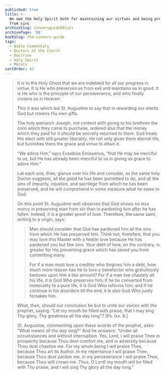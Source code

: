 ```yaml
---
published: true
title: >-
  We owe the Holy Spirit both for maintaining our virtues and being prevented
  from sins
archiveSlug: sinnersguide00luis
archivePage: '66'
bookSlug: the-sinners-guide
tags:
  - Bible Commentary
  - Doctors of the Church
  - Doctrine
  - Holy Spirit
  - Morals
sortOrder: 42
---
```


> It is to the Holy Ghost that we are indebted for all our progress in virtue. It is He who preserves us from evil and maintains us in good. It is He who is the principle of our perseverance, and who finally crowns us in Heaven.
>
> This it was which led St. Augustine to say that in rewarding our merits God but crowns His own gifts.
>
> The holy patriarch Joseph, not content with giving to his brethren the corn which they came to purchase, ordered also that the money which they paid for it should be secretly returned to them. God treats His elect with still greater liberality. He not only gives them eternal life, but furnishes them the grace and virtue to attain it.
>
> “We adore Him,” says Eusebius Emissenus, “that He may be merciful to us, but He has already been merciful to us in giving us grace to adore Him.”
>
> Let each one, then, glance over his life and consider, as the same holy Doctor suggests, all the good he has been permitted to do, and all the sins of impurity, injustice, and sacrilege from which he has been preserved, and he will comprehend in some measure what he owes to God.
>
> On this point St. Augustine well observes that God shows no less mercy in preserving man from sin than in pardoning him after he has fallen. Indeed, it is a greater proof of love. Therefore, the same saint, writing to a virgin, says:
>
>> Man should consider that God has pardoned him all the sins from which He has preserved him. Think not, therefore, that you may love this Master with a feeble love because He has pardoned you but few sins. Your debt of love, on the contrary, is greater for His preventing grace which has saved you from committing many.
>>
>> For if a man must love a creditor who forgives him a debt, how much more reason has he to love a benefactor who gratuitously bestows upon him a like amount? For if a man live chastely all his life, it is God Who preserves him; if he be converted from immorality to a pure life, it is God Who reforms him; and if he continue in his disorders till the end, it is also God Who justly forsakes him.
>
> What, then, should our conclusion be but to unite our voices with the prophet, saying: "Let my mouth be filled with praise, that I may sing Thy glory, Thy greatness all the day long"? [Ps. lxx. 8.]
>
> St. Augustine, commenting upon these wrords of the prophet, asks: “What means *all the day long*?” And he answers: “Under all circumstances and without interruption. Yes, Lord, I will praise Thee in prosperity because Thou dost comfort me, and in adversity because Thou dost chastise me. For my whole being I will praise Thee, because Thou art its Author. In my repentance I will praise Thee, because Thou dost pardon me. In my perseverance I will praise Thee, because Thou wilt crown me. Thus, O Lord! my mouth will be filled with Thy praise, and I will sing Thy glory all the day long.”
